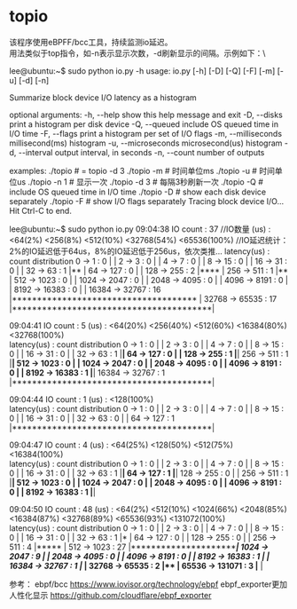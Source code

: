 # topio
该程序使用eBPFF/bcc工具，持续监测io延迟。\
用法类似于top指令，如-n表示显示次数，-d刷新显示的间隔。示例如下：\

lee@ubuntu:~$ sudo python io.py -h
usage: io.py [-h] [-D] [-Q] [-F] [-m] [-u] [-d] [-n]

Summarize block device I/O latency as a histogram

optional arguments:
  -h, --help          show this help message and exit
  -D, --disks         print a histogram per disk device
  -Q, --queued        include OS queued time in I/O time
  -F, --flags         print a histogram per set of I/O flags
  -m, --milliseconds  millisecond(ms) histogram
  -u, --microseconds  microsecond(us) histogram
  -d, --interval      output interval, in seconds
  -n, --count         number of outputs

examples:
    ./topio            # = topio -d 3
    ./topio -m         # 时间单位ms
    ./topio -u         # 时间单位us
    ./topio -n 1       # 显示一次
    ./topio -d 3       # 每隔3秒刷新一次
    ./topio -Q         # include OS queued time in I/O time
    ./topio -D         # show each disk device separately
    ./topio -F         # show I/O flags separately
Tracing block device I/O... Hit Ctrl-C to end.

lee@ubuntu:~$ sudo python io.py
09:04:38
IO count : 37  //IO数量
(us) :	<64(2%)	<256(8%)	<512(10%)	<32768(54%)	<65536(100%)	//IO延迟统计：2%的IO延迟低于64us，8%的IO延迟低于256us，依次类推...
     latency(us)         : count     distribution
         0 -> 1          : 0        |                                        |
         2 -> 3          : 0        |                                        |
         4 -> 7          : 0        |                                        |
         8 -> 15         : 0        |                                        |
        16 -> 31         : 0        |                                        |
        32 -> 63         : 1        |**                                      |
        64 -> 127        : 0        |                                        |
       128 -> 255        : 2        |****                                    |
       256 -> 511        : 1        |**                                      |
       512 -> 1023       : 0        |                                        |
      1024 -> 2047       : 0        |                                        |
      2048 -> 4095       : 0        |                                        |
      4096 -> 8191       : 0        |                                        |
      8192 -> 16383      : 0        |                                        |
     16384 -> 32767      : 16       |*************************************   |
     32768 -> 65535      : 17       |****************************************|

09:04:41
IO count : 5
(us) :	<64(20%)	<256(40%)	<512(60%)	<16384(80%)	<32768(100%)	
     latency(us)         : count     distribution
         0 -> 1          : 0        |                                        |
         2 -> 3          : 0        |                                        |
         4 -> 7          : 0        |                                        |
         8 -> 15         : 0        |                                        |
        16 -> 31         : 0        |                                        |
        32 -> 63         : 1        |****************************************|
        64 -> 127        : 0        |                                        |
       128 -> 255        : 1        |****************************************|
       256 -> 511        : 1        |****************************************|
       512 -> 1023       : 0        |                                        |
      1024 -> 2047       : 0        |                                        |
      2048 -> 4095       : 0        |                                        |
      4096 -> 8191       : 0        |                                        |
      8192 -> 16383      : 1        |****************************************|
     16384 -> 32767      : 1        |****************************************|

09:04:44
IO count : 1
(us) :	<128(100%)	
     latency(us)         : count     distribution
         0 -> 1          : 0        |                                        |
         2 -> 3          : 0        |                                        |
         4 -> 7          : 0        |                                        |
         8 -> 15         : 0        |                                        |
        16 -> 31         : 0        |                                        |
        32 -> 63         : 0        |                                        |
        64 -> 127        : 1        |****************************************|

09:04:47
IO count : 4
(us) :	<64(25%)	<128(50%)	<512(75%)	<16384(100%)	
     latency(us)         : count     distribution
         0 -> 1          : 0        |                                        |
         2 -> 3          : 0        |                                        |
         4 -> 7          : 0        |                                        |
         8 -> 15         : 0        |                                        |
        16 -> 31         : 0        |                                        |
        32 -> 63         : 1        |****************************************|
        64 -> 127        : 1        |****************************************|
       128 -> 255        : 0        |                                        |
       256 -> 511        : 1        |****************************************|
       512 -> 1023       : 0        |                                        |
      1024 -> 2047       : 0        |                                        |
      2048 -> 4095       : 0        |                                        |
      4096 -> 8191       : 0        |                                        |
      8192 -> 16383      : 1        |****************************************|

09:04:50
IO count : 48
(us) :	<64(2%)	<512(10%)	<1024(66%)	<2048(85%)	<16384(87%)	<32768(89%)	<65536(93%)	<131072(100%)	
     latency(us)         : count     distribution
         0 -> 1          : 0        |                                        |
         2 -> 3          : 0        |                                        |
         4 -> 7          : 0        |                                        |
         8 -> 15         : 0        |                                        |
        16 -> 31         : 0        |                                        |
        32 -> 63         : 1        |*                                       |
        64 -> 127        : 0        |                                        |
       128 -> 255        : 0        |                                        |
       256 -> 511        : 4        |*****                                   |
       512 -> 1023       : 27       |****************************************|
      1024 -> 2047       : 9        |*************                           |
      2048 -> 4095       : 0        |                                        |
      4096 -> 8191       : 0        |                                        |
      8192 -> 16383      : 1        |*                                       |
     16384 -> 32767      : 1        |*                                       |
     32768 -> 65535      : 2        |**                                      |
     65536 -> 131071     : 3        |****                                    |
     
 参考：
 ebpf/bcc https://www.iovisor.org/technology/ebpf
 ebpf_exporter更加人性化显示 https://github.com/cloudflare/ebpf_exporter
